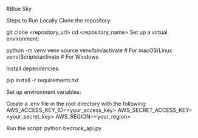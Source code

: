 #Blue Sky

Steps to Run Locally
Clone the repository:

git clone <repository_url>
cd <repository_name>
Set up a virtual environment:

python -m venv venv
source venv/bin/activate   # For macOS/Linux
venv\Scripts\activate      # For Windows

Install dependencies:

pip install -r requirements.txt

Set up environment variables:

Create a .env file in the root directory with the following:
AWS_ACCESS_KEY_ID=<your_access_key>
AWS_SECRET_ACCESS_KEY=<your_secret_key>
AWS_REGION=<your_region>

Run the script:
python bedrock_api.py
